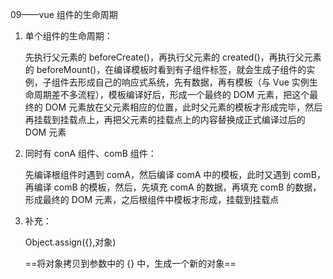 09——vue 组件的生命周期

1. 单个组件的生命周期：

   先执行父元素的 beforeCreate()，再执行父元素的 created()，再执行父元素的 beforeMount()，在编译模板时看到有子组件标签，就会生成子组件的实例，子组件去形成自己的响应式系统，先有数据，再有模板（与 Vue 实例生命周期差不多流程），模板编译好后，形成一个最终的 DOM 元素，把这个最终的 DOM 元素放在父元素相应的位置，此时父元素的模板才形成完毕，然后再挂载到挂载点上，再把父元素的挂载点上的内容替换成正式编译过后的 DOM 元素

2. 同时有 conA 组件、comB 组件：

   先编译根组件时遇到 comA，然后编译 comA 中的模板，此时又遇到 comB，再编译 comB 的模板，然后，先填充 comA 的数据，再填充 comB 的数据，形成最终的 DOM 元素，之后根组件中模板才形成，挂载到挂载点

3. 补充：

   Object.assign({},对象)

   ==将对象拷贝到参数中的 {} 中，生成一个新的对象==